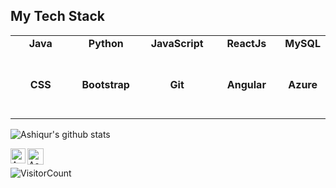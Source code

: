 
## My Tech Stack

<table>
  <tbody>
    <tr valign="top">
      <td width="25%" align="center">
	      <span><strong>Java</strong></span><br><br><br>
      </td>
      <td width="25%" align="center">
	      <span><strong>Python</strong></span><br><br><br>
      </td>
      <td width="25%" align="center">
        <span><strong>JavaScript</strong></span><br><br><br>
      </td>
      <td width="25%" align="center">
        <span><strong>ReactJs</strong></span><br><br><br>
      </td>
	    </td>
       <td width="25%" align="center">
        <span><strong>MySQL</strong></span><br><br><br>
      </td>
     </tr>
    <tr valign="top">
      <td width="25%" align="center">
        <span><strong>CSS</strong></span><br><br><br>
      </td>
      <td width="25%" align="center">
        <span><strong>Bootstrap</strong></span><br><br><br>
      </td>
      <td width="25%" align="center">
        <span><strong>Git</strong></span><br><br><br>
      </td>
      <td width="25%" align="center">
        <span><strong>Angular</strong></span><br><br><br>
      </td>
       <td width="25%" align="center">
        <span><strong>Azure</strong></span><br><br><br>
        </td>
    </tr>

  </tbody>
</table>

![Ashiqur's github stats](https://github-readme-stats.vercel.app/api/?username=ashiqur-russel&show_icons=true&title_color=fff&icon_color=79ff97&text_color=9f9f9f&bg_color=151515)
<br>

  <a href="https://www.linkedin.com/in/mohammad-ashiqur-rahman-095a5b17a/">
    <img align="left" alt="Ashiqur Rahman | Linkedin" width="24px" src="https://github.com/TheDudeThatCode/TheDudeThatCode/blob/master/Assets/Linkedin.svg" />
  </a>
  <a href="mailto:rahman.tuc@gmail.com">
    <img align="left" alt="Ashiqur Russel | Gmail" width="26px" src="https://github.com/TheDudeThatCode/TheDudeThatCode/blob/master/Assets/Gmail.svg" />
  </a>
  
<br>

![VisitorCount](https://profile-counter.glitch.me/ashiqur-russel/count.svg)

<br><br><br><br>

